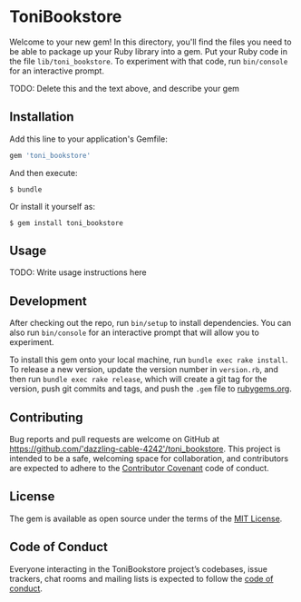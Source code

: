 # ToniBookstore

Welcome to your new gem! In this directory, you'll find the files you need to be able to package up your Ruby library into a gem. Put your Ruby code in the file `lib/toni_bookstore`. To experiment with that code, run `bin/console` for an interactive prompt.

TODO: Delete this and the text above, and describe your gem

## Installation

Add this line to your application's Gemfile:

```ruby
gem 'toni_bookstore'
```

And then execute:

    $ bundle

Or install it yourself as:

    $ gem install toni_bookstore

## Usage

TODO: Write usage instructions here

## Development

After checking out the repo, run `bin/setup` to install dependencies. You can also run `bin/console` for an interactive prompt that will allow you to experiment.

To install this gem onto your local machine, run `bundle exec rake install`. To release a new version, update the version number in `version.rb`, and then run `bundle exec rake release`, which will create a git tag for the version, push git commits and tags, and push the `.gem` file to [rubygems.org](https://rubygems.org).

## Contributing

Bug reports and pull requests are welcome on GitHub at https://github.com/'dazzling-cable-4242'/toni_bookstore. This project is intended to be a safe, welcoming space for collaboration, and contributors are expected to adhere to the [Contributor Covenant](http://contributor-covenant.org) code of conduct.

## License

The gem is available as open source under the terms of the [MIT License](https://opensource.org/licenses/MIT).

## Code of Conduct

Everyone interacting in the ToniBookstore project’s codebases, issue trackers, chat rooms and mailing lists is expected to follow the [code of conduct](https://github.com/'dazzling-cable-4242'/toni_bookstore/blob/master/CODE_OF_CONDUCT.md).
